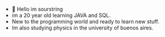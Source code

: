 - 👋 Hello im sourstring
- im a 20 year old learning JAVA and SQL.
- New to the programming world and ready to learn new stuff.
- Im also studying physics in the university of buenos aires.

<!---
Sourstring/Sourstring is a ✨ special ✨ repository because its `README.md` (this file) appears on your GitHub profile.
You can click the Preview link to take a look at your changes.
--->
